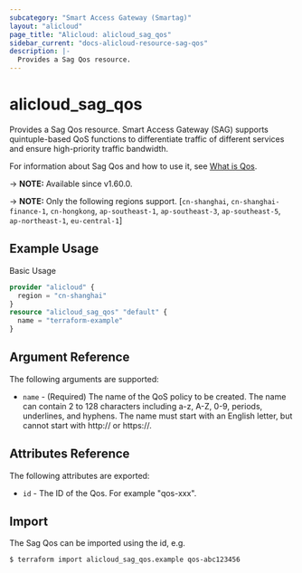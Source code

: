 ```yaml
---
subcategory: "Smart Access Gateway (Smartag)"
layout: "alicloud"
page_title: "Alicloud: alicloud_sag_qos"
sidebar_current: "docs-alicloud-resource-sag-qos"
description: |-
  Provides a Sag Qos resource.
---
```


# alicloud_sag_qos

Provides a Sag Qos resource. Smart Access Gateway (SAG) supports quintuple-based QoS functions to differentiate traffic of different services and ensure high-priority traffic bandwidth.

For information about Sag Qos and how to use it, see [What is Qos](https://www.alibabacloud.com/help/en/smart-access-gateway/latest/createqos).

-> **NOTE:** Available since v1.60.0.

-> **NOTE:** Only the following regions support. [`cn-shanghai`, `cn-shanghai-finance-1`, `cn-hongkong`, `ap-southeast-1`, `ap-southeast-3`, `ap-southeast-5`, `ap-northeast-1`, `eu-central-1`]

## Example Usage

Basic Usage

```terraform
provider "alicloud" {
  region = "cn-shanghai"
}
resource "alicloud_sag_qos" "default" {
  name = "terraform-example"
}
```
## Argument Reference

The following arguments are supported:

* `name` - (Required) The name of the QoS policy to be created. The name can contain 2 to 128 characters including a-z, A-Z, 0-9, periods, underlines, and hyphens. The name must start with an English letter, but cannot start with http:// or https://.

## Attributes Reference

The following attributes are exported:

* `id` - The ID of the Qos. For example "qos-xxx".

## Import

The Sag Qos can be imported using the id, e.g.

```shell
$ terraform import alicloud_sag_qos.example qos-abc123456
```

